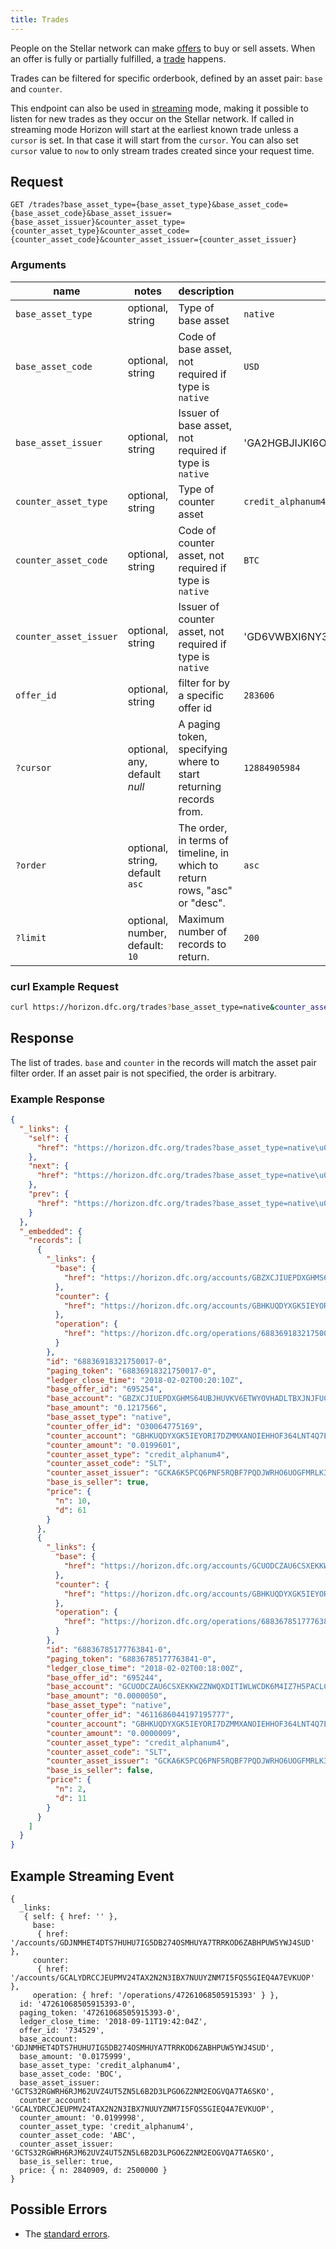 ```yaml
---
title: Trades
---
```


People on the Stellar network can make [offers](../resources/offer.md) to buy or sell assets. When an offer is fully or partially fulfilled, a [trade](../resources/trade.md) happens.

Trades can be filtered for specific orderbook, defined by an asset pair: `base` and `counter`. 

This endpoint can also be used in [streaming](../streaming.md) mode, making it possible to listen for new trades as they occur on the Stellar network.
If called in streaming mode Horizon will start at the earliest known trade unless a `cursor` is set. In that case it will start from the `cursor`. You can also set `cursor` value to `now` to only stream trades created since your request time.

## Request

```
GET /trades?base_asset_type={base_asset_type}&base_asset_code={base_asset_code}&base_asset_issuer={base_asset_issuer}&counter_asset_type={counter_asset_type}&counter_asset_code={counter_asset_code}&counter_asset_issuer={counter_asset_issuer}
```

### Arguments

| name | notes | description | example |
| ---- | ----- | ----------- | ------- |
| `base_asset_type` | optional, string | Type of base asset | `native` |
| `base_asset_code` | optional, string | Code of base asset, not required if type is `native` | `USD` |
| `base_asset_issuer` | optional, string | Issuer of base asset, not required if type is `native` | 'GA2HGBJIJKI6O4XEM7CZWY5PS6GKSXL6D34ERAJYQSPYA6X6AI7HYW36' |
| `counter_asset_type` | optional, string | Type of counter asset  | `credit_alphanum4` |
| `counter_asset_code` | optional, string | Code of counter asset, not required if type is `native` | `BTC` |
| `counter_asset_issuer` | optional, string | Issuer of counter asset, not required if type is `native` | 'GD6VWBXI6NY3AOOR55RLVQ4MNIDSXE5JSAVXUTF35FRRI72LYPI3WL6Z' |
| `offer_id` | optional, string | filter for by a specific offer id | `283606` |
| `?cursor` | optional, any, default _null_ | A paging token, specifying where to start returning records from. | `12884905984` |
| `?order`  | optional, string, default `asc` | The order, in terms of timeline, in which to return rows, "asc" or "desc". | `asc` |
| `?limit`  | optional, number, default: `10` | Maximum number of records to return. | `200` |

### curl Example Request
```sh 
curl https://horizon.dfc.org/trades?base_asset_type=native&counter_asset_code=SLT&counter_asset_issuer=GCKA6K5PCQ6PNF5RQBF7PQDJWRHO6UOGFMRLK3DYHDOI244V47XKQ4GP&counter_asset_type=credit_alphanum4&limit=2&order=desc
```

## Response

The list of trades. `base` and `counter` in the records will match the asset pair filter order. If an asset pair is not specified, the order is arbitrary.

### Example Response
```json
{
  "_links": {
    "self": {
      "href": "https://horizon.dfc.org/trades?base_asset_type=native\u0026counter_asset_code=SLT\u0026counter_asset_issuer=GCKA6K5PCQ6PNF5RQBF7PQDJWRHO6UOGFMRLK3DYHDOI244V47XKQ4GP\u0026counter_asset_type=credit_alphanum4\u0026cursor=\u0026limit=2\u0026order=desc"
    },
    "next": {
      "href": "https://horizon.dfc.org/trades?base_asset_type=native\u0026counter_asset_code=SLT\u0026counter_asset_issuer=GCKA6K5PCQ6PNF5RQBF7PQDJWRHO6UOGFMRLK3DYHDOI244V47XKQ4GP\u0026counter_asset_type=credit_alphanum4\u0026cursor=68836785177763841-0\u0026limit=2\u0026order=desc"
    },
    "prev": {
      "href": "https://horizon.dfc.org/trades?base_asset_type=native\u0026counter_asset_code=SLT\u0026counter_asset_issuer=GCKA6K5PCQ6PNF5RQBF7PQDJWRHO6UOGFMRLK3DYHDOI244V47XKQ4GP\u0026counter_asset_type=credit_alphanum4\u0026cursor=68836918321750017-0\u0026limit=2\u0026order=asc"
    }
  },
  "_embedded": {
    "records": [
      {
        "_links": {
          "base": {
            "href": "https://horizon.dfc.org/accounts/GBZXCJIUEPDXGHMS64UBJHUVKV6ETWYOVHADLTBXJNJFUC7A7RU5B3GN"
          },
          "counter": {
            "href": "https://horizon.dfc.org/accounts/GBHKUQDYXGK5IEYORI7DZMMXANOIEHHOF364LNT4Q7EWPUL7FOO2SP6D"
          },
          "operation": {
            "href": "https://horizon.dfc.org/operations/68836918321750017"
          }
        },
        "id": "68836918321750017-0",
        "paging_token": "68836918321750017-0",
        "ledger_close_time": "2018-02-02T00:20:10Z",
        "base_offer_id": "695254",
        "base_account": "GBZXCJIUEPDXGHMS64UBJHUVKV6ETWYOVHADLTBXJNJFUC7A7RU5B3GN",
        "base_amount": "0.1217566",
        "base_asset_type": "native",
        "counter_offer_id": "O30064775169",        
        "counter_account": "GBHKUQDYXGK5IEYORI7DZMMXANOIEHHOF364LNT4Q7EWPUL7FOO2SP6D",
        "counter_amount": "0.0199601",
        "counter_asset_type": "credit_alphanum4",
        "counter_asset_code": "SLT",
        "counter_asset_issuer": "GCKA6K5PCQ6PNF5RQBF7PQDJWRHO6UOGFMRLK3DYHDOI244V47XKQ4GP",
        "base_is_seller": true,
        "price": {
          "n": 10,
          "d": 61
        }
      },
      {
        "_links": {
          "base": {
            "href": "https://horizon.dfc.org/accounts/GCUODCZAU6CSXEKKWZZNWQXDITIWLWCDK6M4IZ7H5PACLC3QAWEJSOTR"
          },
          "counter": {
            "href": "https://horizon.dfc.org/accounts/GBHKUQDYXGK5IEYORI7DZMMXANOIEHHOF364LNT4Q7EWPUL7FOO2SP6D"
          },
          "operation": {
            "href": "https://horizon.dfc.org/operations/68836785177763841"
          }
        },
        "id": "68836785177763841-0",
        "paging_token": "68836785177763841-0",
        "ledger_close_time": "2018-02-02T00:18:00Z",
        "base_offer_id": "695244",
        "base_account": "GCUODCZAU6CSXEKKWZZNWQXDITIWLWCDK6M4IZ7H5PACLC3QAWEJSOTR",
        "base_amount": "0.0000050",
        "base_asset_type": "native",
        "counter_offer_id": "4611686044197195777",   
        "counter_account": "GBHKUQDYXGK5IEYORI7DZMMXANOIEHHOF364LNT4Q7EWPUL7FOO2SP6D",
        "counter_amount": "0.0000009",
        "counter_asset_type": "credit_alphanum4",
        "counter_asset_code": "SLT",
        "counter_asset_issuer": "GCKA6K5PCQ6PNF5RQBF7PQDJWRHO6UOGFMRLK3DYHDOI244V47XKQ4GP",
        "base_is_seller": false,
        "price": {
          "n": 2,
          "d": 11
        }
      }
    ]
  }
}
```

## Example Streaming Event
```
{ 
  _links: 
   { self: { href: '' },
     base: 
      { href: '/accounts/GDJNMHET4DTS7HUHU7IG5DB274OSMHUYA7TRRKOD6ZABHPUW5YWJ4SUD' },
     counter: 
      { href: '/accounts/GCALYDRCCJEUPMV24TAX2N2N3IBX7NUUYZNM7I5FQS5GIEQ4A7EVKUOP' },
     operation: { href: '/operations/47261068505915393' } },
  id: '47261068505915393-0',
  paging_token: '47261068505915393-0',
  ledger_close_time: '2018-09-11T19:42:04Z',
  offer_id: '734529',
  base_account: 'GDJNMHET4DTS7HUHU7IG5DB274OSMHUYA7TRRKOD6ZABHPUW5YWJ4SUD',
  base_amount: '0.0175999',
  base_asset_type: 'credit_alphanum4',
  base_asset_code: 'BOC',
  base_asset_issuer: 'GCTS32RGWRH6RJM62UVZ4UT5ZN5L6B2D3LPGO6Z2NM2EOGVQA7TA6SKO',
  counter_account: 'GCALYDRCCJEUPMV24TAX2N2N3IBX7NUUYZNM7I5FQS5GIEQ4A7EVKUOP',
  counter_amount: '0.0199998',
  counter_asset_type: 'credit_alphanum4',
  counter_asset_code: 'ABC',
  counter_asset_issuer: 'GCTS32RGWRH6RJM62UVZ4UT5ZN5L6B2D3LPGO6Z2NM2EOGVQA7TA6SKO',
  base_is_seller: true,
  price: { n: 2840909, d: 2500000 }
}
```
## Possible Errors

- The [standard errors](../errors.md#Standard_Errors).
